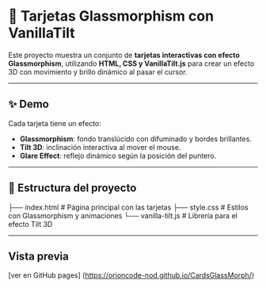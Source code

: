 # 🌌 Tarjetas Glassmorphism con VanillaTilt

Este proyecto muestra un conjunto de **tarjetas interactivas con efecto Glassmorphism**, utilizando **HTML, CSS y VanillaTilt.js** para crear un efecto 3D con movimiento y brillo dinámico al pasar el cursor.

---

## ✨ Demo

Cada tarjeta tiene un efecto:
- **Glassmorphism**: fondo translúcido con difuminado y bordes brillantes.
- **Tilt 3D**: inclinación interactiva al mover el mouse.
- **Glare Effect**: reflejo dinámico según la posición del puntero.

---

## 📂 Estructura del proyecto

├── index.html # Página principal con las tarjetas
├── style.css # Estilos con Glassmorphism y animaciones
└── vanilla-tilt.js # Librería para el efecto Tilt 3D

---
## Vista previa

[ver en GitHub pages] (https://orioncode-nod.github.io/CardsGlassMorph/)

